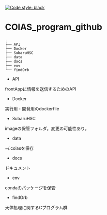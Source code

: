 [![Code style: black](https://img.shields.io/badge/code%20style-black-000000.svg)](https://github.com/psf/black)

# COIAS_program_github

```
.
├── API
├── Docker
├── SubaruHSC
├── data
├── docs
├── env
└── findOrb
```

* API
  
frontAppに情報を送信するためのAPI

* Docker

実行用・開発用のdockerfile

* SubaruHSC

imageの保管フォルダ。変更の可能性あり。

* data

~/.coiasを保存

* docs

ドキュメント

* env

condaのパッケージを保管

* findOrb

天体処理に関するCプログラム群